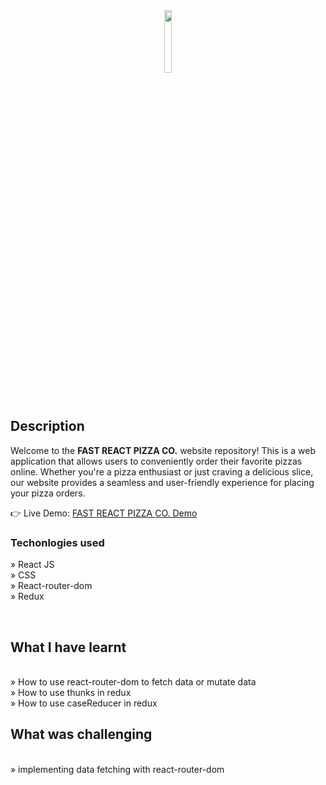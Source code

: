 <div align='center'><img style="width:16%" src='https://user-images.githubusercontent.com/105128267/220607693-29987a1c-8f0d-4835-9bfe-3b5c9f326b17.png'/></div>

<h2>Description</h2>

<p>Welcome to the <b>FAST REACT PIZZA CO.</b> website repository! This is a web application that allows users to conveniently order their favorite pizzas online. Whether you're a pizza enthusiast or just craving a delicious slice, our website provides a seamless and user-friendly experience for placing your pizza orders.
</p>

👉 Live Demo: <a href='https://khusan-coindom.netlify.app'>FAST REACT PIZZA CO. Demo</a>

<h3>Techonlogies used</h3>

» React JS <br>
» CSS <br>
» React-router-dom <br>
» Redux <br>


<br>

<h2>What I have learnt</h2>
<br>
» How to use react-router-dom to fetch data or mutate data<br>
» How to use thunks in redux<br>
» How to use caseReducer in redux<br>

<h2>What was challenging</h2>
<br>
»  implementing data fetching with react-router-dom<br>



